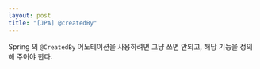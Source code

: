 ```yaml
---
layout: post
title: "[JPA] @createdBy"
---
```


Spring 의 `@CreatedBy` 어노테이션을 사용하려면 그냥 쓰면 안되고, 해당 기능을 정의 해 주어야 한다.

<script src="https://gist.github.com/ziponia/845327dd0ed2f5cb97ec2865b0ed4ebd.js"></script>
